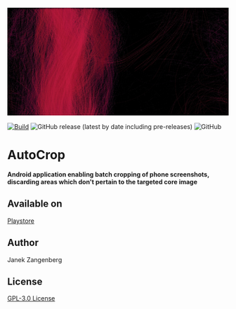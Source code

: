 ![alt text](store-images/grafics/Webp.net-resizeimage.jpg?raw=true)

[![Build](https://github.com/w2sv/AutoCrop/actions/workflows/workflow.yaml/badge.svg)](https://github.com/w2sv/AutoCrop/actions/workflows/workflow.yaml)
![GitHub release (latest by date including pre-releases)](https://img.shields.io/github/v/release/w2sv/AutoCrop?include_prereleases)
![GitHub](https://img.shields.io/github/license/w2sv/AutoCrop)

# AutoCrop

  __Android application enabling batch cropping of phone screenshots, discarding areas which don't pertain to the targeted core image__

## Available on

[Playstore](https://play.google.com/store/apps/details?id=com.w2sv.autocrop)

## Author
Janek Zangenberg

## License
[GPL-3.0 License](LICENSE)
